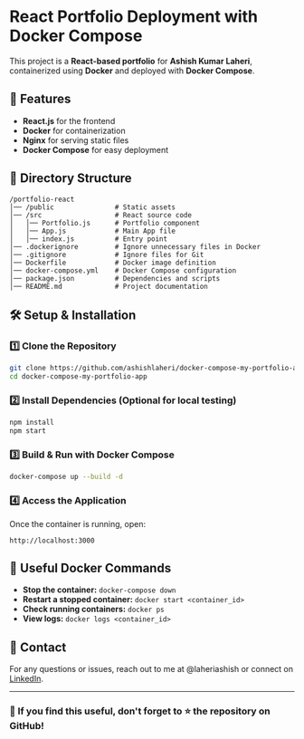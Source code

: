 # React Portfolio Deployment with Docker Compose

This project is a **React-based portfolio** for **Ashish Kumar Laheri**, containerized using **Docker** and deployed with **Docker Compose**.

## 🚀 Features

- **React.js** for the frontend
- **Docker** for containerization
- **Nginx** for serving static files
- **Docker Compose** for easy deployment

## 📂 Directory Structure

```
/portfolio-react
│── /public               # Static assets
│── /src                  # React source code
│   │── Portfolio.js      # Portfolio component
│   │── App.js            # Main App file
│   │── index.js          # Entry point
│── .dockerignore         # Ignore unnecessary files in Docker
│── .gitignore            # Ignore files for Git
│── Dockerfile            # Docker image definition
│── docker-compose.yml    # Docker Compose configuration
│── package.json          # Dependencies and scripts
│── README.md             # Project documentation
```

## 🛠️ Setup & Installation

### **1️⃣ Clone the Repository**

```sh
git clone https://github.com/ashishlaheri/docker-compose-my-portfolio-app.git
cd docker-compose-my-portfolio-app
```

### **2️⃣ Install Dependencies** (Optional for local testing)

```sh
npm install
npm start
```

### **3️⃣ Build & Run with Docker Compose**

```sh
docker-compose up --build -d
```

### **4️⃣ Access the Application**

Once the container is running, open:

```
http://localhost:3000
```

## 📌 Useful Docker Commands

- **Stop the container:** `docker-compose down`
- **Restart a stopped container:** `docker start <container_id>`
- **Check running containers:** `docker ps`
- **View logs:** `docker logs <container_id>`

## 📧 Contact

For any questions or issues, reach out to me at @laheriashish or connect on [LinkedIn](https://linkedin.com/in/ashishlaheri).

---

### 🌟 If you find this useful, don't forget to ⭐ the repository on GitHub!

